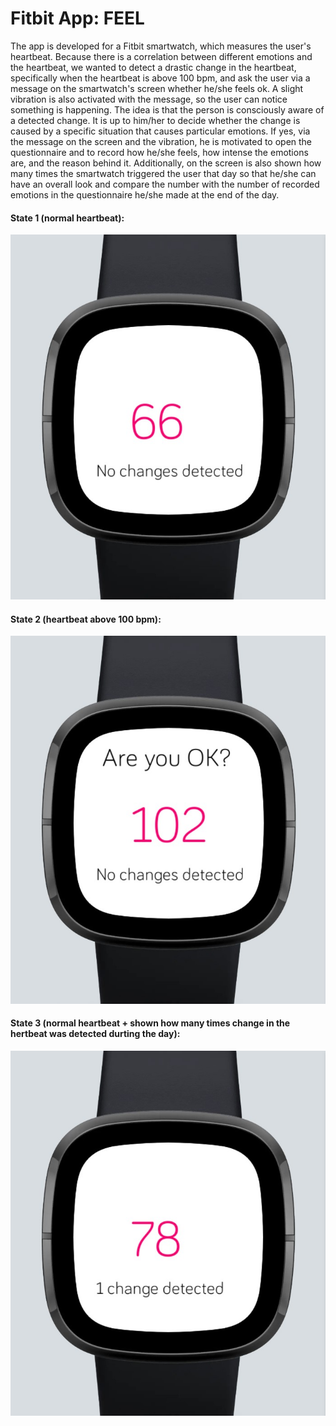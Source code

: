 **<h1> Fitbit App: FEEL </h1>**

The app is developed for a Fitbit smartwatch, which measures the user's heartbeat. Because there is a correlation between different emotions and the heartbeat, we wanted to detect a drastic change in the heartbeat, specifically when the heartbeat is above 100 bpm, and ask the user via a message on the smartwatch's screen whether he/she feels ok. A slight vibration is also activated with the message, so the user can notice something is happening. The idea is that the person is consciously aware of a detected change. It is up to him/her to decide whether the change is caused by a specific situation that causes particular emotions. If yes, via the message on the screen and the vibration, he is motivated to open the questionnaire and to record how he/she feels, how intense the emotions are, and the reason behind it. Additionally, on the screen is also shown how many times the smartwatch triggered the user that day so that he/she can have an overall look and compare the number with the number of recorded emotions in the questionnaire he/she made at the end of the day.

<h4>State 1 (normal heartbeat):</h4>
<img src="readme_content/interface1_version1.jpg" alt="State 1">

<h4>State 2 (heartbeat above 100 bpm):</h4>
<img src="readme_content/interface2_version2.jpg" alt="State 2">

<h4>State 3 (normal heartbeat + shown how many times change in the hertbeat was detected durting the day):</h4>
<img src="readme_content/interface3_version2.jpg" alt="State 3">
